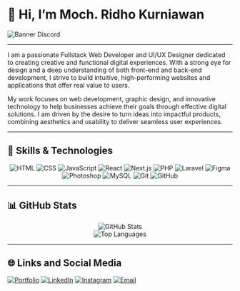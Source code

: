 # 👋 Hi, I’m **Moch. Ridho Kurniawan**

![Banner Discord](https://github.com/user-attachments/assets/9f055be6-98df-4d8b-8dfc-ddc2fa163921)

---

I am a passionate Fullstack Web Developer and UI/UX Designer dedicated to creating creative and functional digital experiences. With a strong eye for design and a deep understanding of both front-end and back-end development, I strive to build intuitive, high-performing websites and applications that offer real value to users.

My work focuses on web development, graphic design, and innovative technology to help businesses achieve their goals through effective digital solutions. I am driven by the desire to turn ideas into impactful products, combining aesthetics and usability to deliver seamless user experiences.

---

## 🚀 **Skills & Technologies**

<div align="center">

![HTML](https://skillicons.dev/icons?i=html)
![CSS](https://skillicons.dev/icons?i=css)
![JavaScript](https://skillicons.dev/icons?i=js)
![React](https://skillicons.dev/icons?i=react)
![Next.js](https://skillicons.dev/icons?i=next)
![PHP](https://skillicons.dev/icons?i=php)
![Laravel](https://skillicons.dev/icons?i=laravel)
![Figma](https://skillicons.dev/icons?i=figma)
![Photoshop](https://skillicons.dev/icons?i=photoshop)
![MySQL](https://skillicons.dev/icons?i=mysql)
![Git](https://skillicons.dev/icons?i=git)
![GitHub](https://skillicons.dev/icons?i=github)

</div>

---

## 📊 **GitHub Stats**

<div align="center">
  
![GitHub Stats](https://github-readme-stats.vercel.app/api?username=lewyinn&showicons=true&theme=transparent) <br/>
![Top Languages](https://github-readme-stats.vercel.app/api/top-langs/?username=lewyinn&layout=compact&theme=transparent)  

</div>

---

## 🌐 **Links and Social Media**

[![Portfolio](https://img.shields.io/badge/-Portfolio-000?style=for-the-badge&logo=internet-archive&logoColor=white)](https://mrdhkrnwn.my.id)
[![LinkedIn](https://img.shields.io/badge/-LinkedIn-0A66C2?style=for-the-badge&logo=linkedin&logoColor=white)](https://linkedin.com/in/moch-ridho-kurniawan)
[![Instagram](https://img.shields.io/badge/-Instagram-E4405F?style=for-the-badge&logo=instagram&logoColor=white)](https://instagram.com/ridhokurnwnn)
[![Email](https://img.shields.io/badge/-Email-D14836?style=for-the-badge&logo=gmail&logoColor=white)](mailto:ridhokur102@gmail.com)
